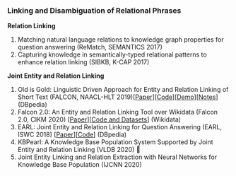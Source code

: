 ### Linking and Disambiguation of Relational Phrases

__Relation Linking__
1. Matching natural language relations to knowledge graph properties for question answering (ReMatch, SEMANTICS 2017)
2. Capturing knowledge in semantically-typed relational patterns to enhance relation linking (SIBKB, K-CAP 2017)

__Joint Entity and Relation Linking__
1. Old is Gold: Linguistic Driven Approach for Entity and Relation Linking of Short Text (FALCON, NAACL-HLT 2019)[[Paper](https://www.aclweb.org/anthology/N19-1243.pdf)][[Code](https://github.com/AhmadSakor/falcon)][[Demo](https://labs.tib.eu/falcon/)][[Notes](https://github.com/BrambleXu/knowledge-graph-learning/issues/211)] (DBpedia)
2. Falcon 2.0: An Entity and Relation Linking Tool over Wikidata (Falcon 2.0, CIKM 2020) [[Paper](https://arxiv.org/pdf/1912.11270.pdf)][[Code and Datasets](https://github.com/SDM-TIB/falcon2.0)] (Wikidata)
3. EARL: Joint Entity and Relation Linking for Question Answering (EARL, ISWC 2018) [[Paper](https://arxiv.org/abs/1801.03825)][[Code](https://github.com/AskNowQA/EARL)] (DBpedia)
4. KBPearl: A Knowledge Base Population System Supported by Joint Entity and Relation Linking (VLDB 2020) 🌟
5. Joint Entity Linking and Relation Extraction with Neural Networks for Knowledge Base Population (IJCNN 2020)
